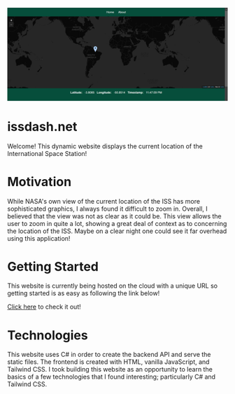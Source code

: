 ![Website Image](image.png)
# issdash.net
Welcome! This dynamic website displays the current location of the International Space Station!
# Motivation
While NASA's own view of the current location of the ISS has more sophisticated graphics, I always found it difficult to zoom in. Overall, I believed that the view was not as clear as it could be. This view allows the user to zoom in quite a lot, showing a great deal of context as to concerning the location of the ISS. Maybe on a clear night one could see it far overhead using this application!
# Getting Started
This website is currently being hosted on the cloud with a unique URL so getting started is as easy as following the link below!

[Click here](https://www.issdash.net/) to check it out!
# Technologies
This website uses C# in order to create the backend API and serve the static files. The frontend is created with HTML, vanilla JavaScript, and Tailwind CSS. I took building this website as an opportunity to learn the basics of a few technologies that I found interesting; particularly C# and Tailwind CSS. 
